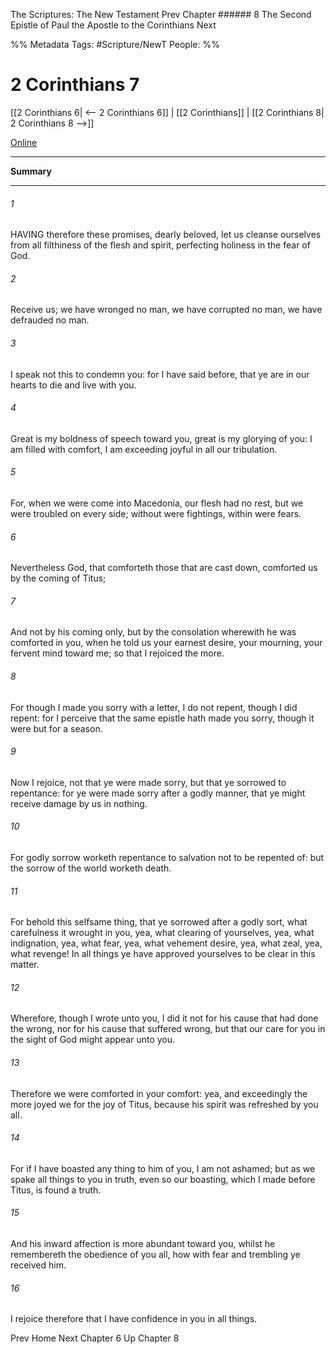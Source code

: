 The Scriptures: The New Testament
Prev
Chapter ###### 8
The Second Epistle of Paul the Apostle to the Corinthians
Next

%% Metadata
Tags: #Scripture/NewT
People: 
%%
# 2 Corinthians 7
[[2 Corinthians 6| <-- 2 Corinthians 6]] | [[2 Corinthians]] | [[2 Corinthians 8| 2 Corinthians 8 -->]]

[Online](https://churchofjesuschrist.org/study/scriptures/nt/2-cor/7?lang=eng)

---
__Summary__



---
###### 1
HAVING therefore these promises, dearly beloved, let us cleanse ourselves from all filthiness of the flesh and spirit, perfecting holiness in the fear of God.
###### 2
Receive us; we have wronged no man, we have corrupted no man, we have defrauded no man.
###### 3
I speak not this to condemn you: for I have said before, that ye are in our hearts to die and live with you.
###### 4
Great is my boldness of speech toward you, great is my glorying of you: I am filled with comfort, I am exceeding joyful in all our tribulation.
###### 5
For, when we were come into Macedonia, our flesh had no rest, but we were troubled on every side; without were fightings, within were fears.
###### 6
Nevertheless God, that comforteth those that are cast down, comforted us by the coming of Titus;
###### 7
And not by his coming only, but by the consolation wherewith he was comforted in you, when he told us your earnest desire, your mourning, your fervent mind toward me; so that I rejoiced the more.
###### 8
For though I made you sorry with a letter, I do not repent, though I did repent: for I perceive that the same epistle hath made you sorry, though it were but for a season.
###### 9
Now I rejoice, not that ye were made sorry, but that ye sorrowed to repentance: for ye were made sorry after a godly manner, that ye might receive damage by us in nothing.
###### 10
For godly sorrow worketh repentance to salvation not to be repented of: but the sorrow of the world worketh death.
###### 11
For behold this selfsame thing, that ye sorrowed after a godly sort, what carefulness it wrought in you, yea, what clearing of yourselves, yea, what indignation, yea, what fear, yea, what vehement desire, yea, what zeal, yea, what revenge! In all things ye have approved yourselves to be clear in this matter.
###### 12
Wherefore, though I wrote unto you, I did it not for his cause that had done the wrong, nor for his cause that suffered wrong, but that our care for you in the sight of God might appear unto you.
###### 13
Therefore we were comforted in your comfort: yea, and exceedingly the more joyed we for the joy of Titus, because his spirit was refreshed by you all.
###### 14
For if I have boasted any thing to him of you, I am not ashamed; but as we spake all things to you in truth, even so our boasting, which I made before Titus, is found a truth.
###### 15
And his inward affection is more abundant toward you, whilst he remembereth the obedience of you all, how with fear and trembling ye received him.
###### 16
I rejoice therefore that I have confidence in you in all things.

Prev
Home
Next
Chapter 6
Up
Chapter 8



